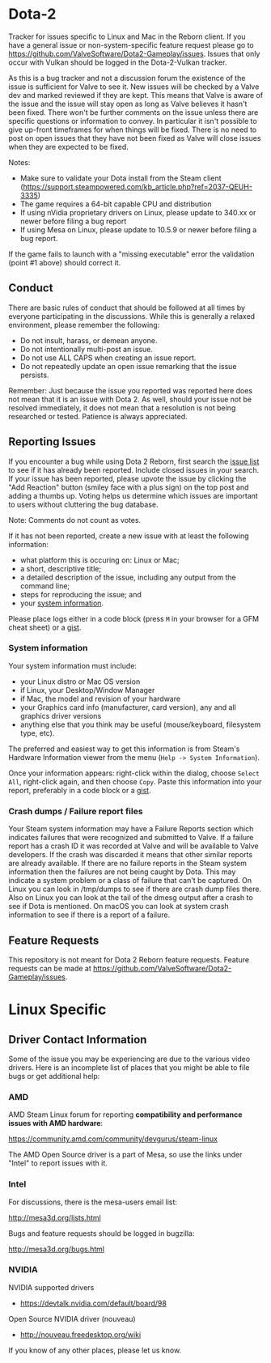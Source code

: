 # Dota-2
Tracker for issues specific to Linux and Mac in the Reborn client. If you have a general issue or non-system-specific feature request please go to https://github.com/ValveSoftware/Dota2-Gameplay/issues.  Issues that only occur with Vulkan should be logged in the Dota-2-Vulkan tracker.

As this is a bug tracker and not a discussion forum the existence of the issue is sufficient for Valve to see it.  New issues will be checked by a Valve dev and marked reviewed if they are kept.  This means that Valve is aware of the issue and the issue will stay open as long as Valve believes it hasn't been fixed.  There won't be further comments on the issue unless there are specific questions or information to convey.  In particular it isn't possible to give up-front timeframes for when things will be fixed.  There is no need to post on open issues that they have not been fixed as Valve will close issues when they are expected to be fixed.

Notes:

* Make sure to validate your Dota install from the Steam client (https://support.steampowered.com/kb_article.php?ref=2037-QEUH-3335)
* The game requires a 64-bit capable CPU and distribution
* If using nVidia proprietary drivers on Linux, please update to 340.xx or newer before filing a bug report
* If using Mesa on Linux, please update to 10.5.9 or newer before filing a bug report.

If the game fails to launch with a "missing executable" error the validation (point #1 above) should correct it.

Conduct
-------

There are basic rules of conduct that should be followed at all times by everyone participating in the discussions.  While this is generally a relaxed environment, please remember the following:

- Do not insult, harass, or demean anyone.
- Do not intentionally multi-post an issue.
- Do not use ALL CAPS when creating an issue report.
- Do not repeatedly update an open issue remarking that the issue persists.

Remember: Just because the issue you reported was reported here does not mean that it is an issue with Dota 2.  As well, should your issue not be resolved immediately, it does not mean that a resolution is not being researched or tested.  Patience is always appreciated.

Reporting Issues
----------------

If you encounter a bug while using Dota 2 Reborn, first search the [issue list](https://github.com/ValveSoftware/Dota-2/issues) to see if it has already been reported. Include closed issues in your search. If your issue has been reported, please upvote the issue by clicking the "Add Reaction" button (smiley face with a plus sign) on the top post and adding a thumbs up. Voting helps us determine which issues are important to users without cluttering the bug database.

Note: Comments do not count as votes.

If it has not been reported, create a new issue with at least the following information:

- what platform this is occuring on: Linux or Mac;
- a short, descriptive title;
- a detailed description of the issue, including any output from the command line;
- steps for reproducing the issue; and
- your [system information](#system-information).

Please place logs either in a code block (press `M` in your browser for a GFM cheat sheet) or a [gist](https://gist.github.com).

### System information

Your system information must include:
- your Linux distro or Mac OS version
- if Linux, your Desktop/Window Manager
- if Mac, the model and revision of your hardware
- your Graphics card info (manufacturer, card version), any and all graphics driver versions
- anything else that you think may be useful (mouse/keyboard, filesystem type, etc).

The preferred and easiest way to get this information is from Steam's Hardware Information viewer from the menu (`Help -> System Information`).

Once your information appears: right-click within the dialog, choose `Select All`, right-click again, and then choose `Copy`.
Paste this information into your report, preferably in a code block or a [gist](https://gist.github.com).

### Crash dumps / Failure report files

Your Steam system information may have a Failure Reports section which indicates failures that were recognized and submitted to Valve.  If a failure report has a crash ID it was recorded at Valve and will be available to Valve developers.  If the crash was discarded it means that other similar reports are already available.  If there are no failure reports in the Steam system information then the failures are not being caught by Dota.  This may indicate a system problem or a class of failure that can't be captured.  On Linux you can look in /tmp/dumps to see if there are crash dump files there.  Also on Linux you can look at the tail of the dmesg output after a crash to see if Dota is mentioned.  On macOS you can look at system crash information to see if there is a report of a failure.

Feature Requests
-------------------

This repository is not meant for Dota 2 Reborn feature requests. Feature requests can be made at https://github.com/ValveSoftware/Dota2-Gameplay/issues.

Linux Specific
==============

Driver Contact Information
--------------------------

Some of the issue you may be experiencing are due to the various video drivers.  Here is an incomplete list of places that you might be able to file bugs or get additional help:

### AMD

AMD Steam Linux forum for reporting **compatibility and performance issues with AMD hardware**:

https://community.amd.com/community/devgurus/steam-linux

The AMD Open Source driver is a part of Mesa, so use the links under "Intel" to report issues with it.

### Intel

For discussions, there is the mesa-users email list:

http://mesa3d.org/lists.html

Bugs and feature requests should be logged in bugzilla:

http://mesa3d.org/bugs.html

### NVIDIA

NVIDIA supported drivers
- https://devtalk.nvidia.com/default/board/98

Open Source NVIDIA driver (nouveau)
- http://nouveau.freedesktop.org/wiki

If you know of any other places, please let us know.
